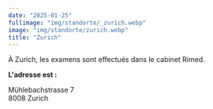 ```yaml
---
date: "2025-01-25"
fullimage: "img/standorte/_zurich.webp"
image: "img/standorte/zurich.webp"
title: "Zurich"
---
```


À Zurich, les examens sont effectués dans le cabinet Rimed.

**L'adresse est :**

Mühlebachstrasse 7  
8008 Zurich
